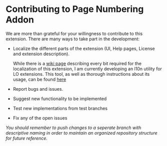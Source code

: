 # Contributing to Page Numbering Addon

We are more than grateful for your willingness to contribute to this extension. There are many ways to take part in the development:
* Localize the different parts of the extension (UI, Help pages, License and extension description).
  
  While there is a [wiki page](https://gitlab.com/lo_extensions/lo-page-numbering/wikis/Localization-tutorial) describing every bit required for the localization of this extension, I am currently developing an l10n utility for LO extensions. This tool, as well as thorough instructions about its usage, can be found [here](https://gitlab.com/lo_extensions/l10n-utility)
* Report bugs and issues.
* Suggest new functionality to be implemented
* Test new implementations from test branches
* Fix any of the open issues

*You should remember to push changes to a seperate branch with descriptive naming in order to maintain an organized repository structure for future reference.*
